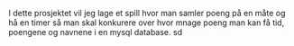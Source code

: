 I dette prosjektet vil jeg lage et spill hvor man samler poeng på en måte og hå en timer så man skal konkurere over hvor mnage poeng man kan få  tid, poengene og navnene i en mysql database.
sd